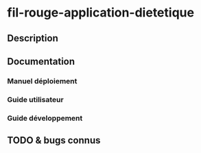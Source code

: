 # fil-rouge-application-dietetique

## Description

## Documentation

### Manuel déploiement
### Guide utilisateur
### Guide développement

## TODO & bugs connus

